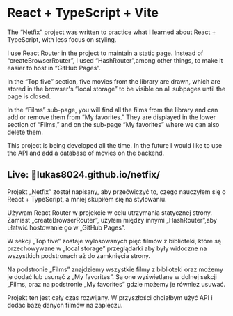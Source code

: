# React + TypeScript + Vite



The “Netfix” project was written to practice what I learned about React + TypeScript, with less focus on styling. 

I use React Router in the project to maintain a static page. Instead of “createBrowserRouter”, I used “HashRouter”,among other things, to make it easier to host in “GitHub Pages”.

In the “Top five” section, five movies from the library are drawn, which are stored in the browser's “local storage” to be visible on all subpages until the page is closed.

In the “Films” sub-page, you will find all the films from the library and can add or remove them from “My favorites.” They are displayed in the lower section of “Films,” and on the sub-page “My favorites” where we can also delete them.  



This project is being developed all the time. In the future I would like to use the API and add a database of movies on the backend.


## Live: 📍lukas8024.github.io/netfix/



Projekt „Netfix” został napisany, aby przećwiczyć to, czego nauczyłem się o React + TypeScript, a mniej skupiłem się na stylowaniu. 

Używam React Router w projekcie w celu utrzymania statycznej strony. Zamiast „createBrowserRouter”, użyłem między innymi „HashRouter”,aby  ułatwić hostowanie go w „GitHub Pages”.

W sekcji „Top five” zostaje wylosowanych pięć filmów z biblioteki, które są przechowywane w „local storage” przeglądarki aby były widoczne na wszystkich podstronach aż do zamknięcia strony.

Na podstronie „Films” znajdziemy wszystkie filmy z biblioteki oraz możemy je dodać lub usunąć z „My favorites”. Są one wyświetlane w dolnej sekcji „Films, oraz na podstronie „My favorites” gdzie możemy je również usuwać.  



Projekt ten jest cały czas rozwijany. W przyszłości chciałbym użyć API i dodać bazę danych filmów na zapleczu.
```
